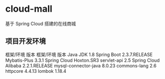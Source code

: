 # cloud-mall

基于 Spring Cloud 搭建的在线商城

## 项目开发环境

框架/环境	版本	框架/环境	版本
Java JDK	1.8	Spring Boot	2.3.7.RELEASE
Mybatis-Plus	3.3.1	Spring Cloud	Hoxton.SR3
servlet-api	2.5	Spring Cloud Alibaba	2.2.1.RELEASE
mysql-connector-java	8.0.23	commons-lang	2.6
httpcore	4.4.13	lombok	1.18.4
